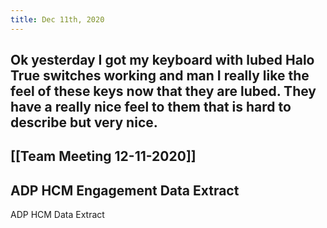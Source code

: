 ```yaml
---
title: Dec 11th, 2020
---
```


## Ok yesterday I got my keyboard with lubed Halo True switches working and man I really like the feel of these keys now that they are lubed.  They have a really nice feel to them that is hard to describe but very nice.
## [[Team Meeting 12-11-2020]]
## ADP HCM Engagement Data Extract
ADP HCM Data Extract
